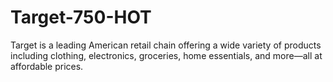 # Target-750-HOT
Target is a leading American retail chain offering a wide variety of products including clothing, electronics, groceries, home essentials, and more—all at affordable prices.
